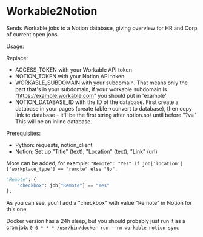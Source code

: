 # Workable2Notion
Sends Workable jobs to a Notion database, giving overview for HR and Corp of current open jobs.


Usage:

Replace:

- ACCESS_TOKEN with your Workable API token
- NOTION_TOKEN with your Notion API token
- WORKABLE_SUBDOMAIN with your subdomain. That means only the part that's in your subdomain, if your workable subdomain is "https://example.workable.com" you should put in 'example'
- NOTION_DATABASE_ID with the ID of the database. First create a database in your pages (create table->convert to database), then copy link to database - it'll be the first string after notion.so/ until before "?v=" This will be an inline database.

Prerequisites:
- Python: requests, notion_client
- Notion: Set up "Title" (text), "Location" (text), "Link" (url)

More can be added, for example:
`"Remote": "Yes" if job['location']['workplace_type'] == "remote" else "No",`
```py
"Remote": {
    "checkbox": job["Remote"] == "Yes"
},
```
As you can see, you'll add a "checkbox" with value "Remote" in Notion for this one.


Docker version has a 24h sleep, but you should probably just run it as a cron job:
`0 0 * * * /usr/bin/docker run --rm workable-notion-sync`
